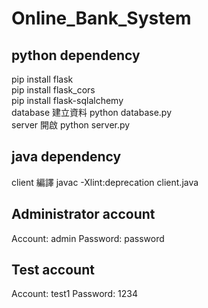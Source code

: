 # Online_Bank_System

## python dependency
pip install flask  
pip install flask_cors  
pip install flask-sqlalchemy  
database 建立資料 python database.py  
server 開啟 python server.py  
## java dependency
client 編譯 javac -Xlint:deprecation client.java

## Administrator account
Account: admin    Password: password

## Test account
Account: test1    Password: 1234
